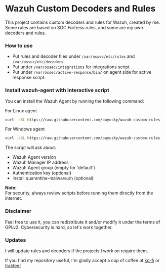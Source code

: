 # Wazuh Custom Decoders and Rules
This project contains custom decoders and rules for Wazuh, created by me. Some rules are based on SOC Fortress rules, and some are my own decoders and rules.

### How to use
* Put rules and decoder files under `/var/ossec/etc/rules` and `/var/ossec/etc/decoders`. 
* Put under `/var/ossec/integrations` for integrations script
* Put under `/var/ossec/active-response/bin/` on agent side for active response script.

### Install wazuh-agent with interactive script

You can install the Wazuh Agent by running the following command:

For Linux agent
```sh
curl -sSL https://raw.githubusercontent.com/bayusky/wazuh-custom-rules-and-decoders/main/install-agent.sh -o install-agent.sh && bash install-agent.sh
```

For Windows agent
```sh
curl -sSL https://raw.githubusercontent.com/bayusky/wazuh-custom-rules-and-decoders/main/install-agent.ps1 -o install-agent.ps1 && powershell -ExecutionPolicy Bypass -File install-agent.ps1
```

The script will ask about:
* Wazuh Agent version
* Wazuh Manager IP address
* Wazuh Agent group (empty for 'default')
* Authentication key (optional)
* Install quarantine-malware.sh (optional)

**Note:**  
For security, always review scripts before running them directly from the internet.

### Disclaimer 
Feel free to use it, you can redistribute it and/or modify it under the terms of GPLv2. 
Cybersecurity is hard, so let's work together.

### Updates
I will update rules and decoders if the projects I work on require them.

If you find my repository useful, I'm gladly accept a cup of coffee at [ko-fi](https://ko-fi.com/bayusky) or [trakteer](teer.id/bayuskylabs)
